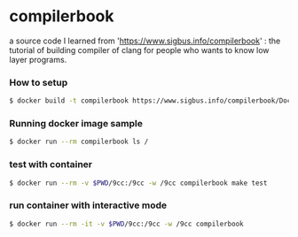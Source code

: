 # compilerbook

a source code I learned from 'https://www.sigbus.info/compilerbook' : the tutorial of building compiler of clang for people who wants to know low layer programs.

### How to setup

```sh
$ docker build -t compilerbook https://www.sigbus.info/compilerbook/Dockerfile
```

### Running docker image sample

```sh
$ docker run --rm compilerbook ls /
```

### test with container

```sh
$ docker run --rm -v $PWD/9cc:/9cc -w /9cc compilerbook make test
```

### run container with interactive mode

```sh
$ docker run --rm -it -v $PWD/9cc:/9cc -w /9cc compilerbook
```
